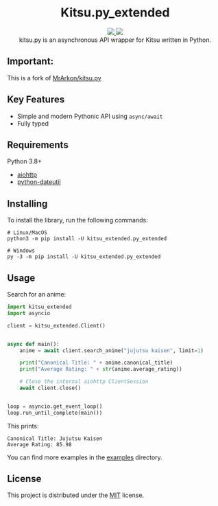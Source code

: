 <h1 align="center">Kitsu.py_extended</h1>
<p align="center">
    <a href="https://github.com/MrArkon/kitsu.py/blob/master/LICENSE">
        <img src="https://img.shields.io/pypi/l/kitsu.py?style=for-the-badge" />
    </a>
    <a>
    <a href="https://www.codacy.com/gh/MrArkon/kitsu.py/dashboard?utm_source=github.com&amp;utm_medium=referral&amp;utm_content=MrArkon/kitsu.py&amp;utm_campaign=Badge_Grade">
        <img src="https://img.shields.io/codacy/grade/a04e4a4edbb84f6ea6d0c5a091a912a5?style=for-the-badge" />
    </a>
    <br> kitsu.py is an asynchronous API wrapper for Kitsu written in Python.
</p>



## Important:
This is a fork of [MrArkon/kitsu.py](https://github.com/MrArkon/kitsu.py)

## Key Features
* Simple and modern Pythonic API using `async/await`
* Fully typed

## Requirements

Python 3.8+
* [aiohttp](https://pypi.org/project/aiohttp/)
* [python-dateutil](https://pypi.org/project/python-dateutil)

## Installing
To install the library, run the following commands:
```shell
# Linux/MacOS
python3 -m pip install -U kitsu_extended.py_extended

# Windows
py -3 -m pip install -U kitsu_extended.py_extended
```

## Usage

Search for an anime:

```python
import kitsu_extended
import asyncio

client = kitsu_extended.Client()


async def main():
    anime = await client.search_anime("jujutsu kaisen", limit=1)

    print("Canonical Title: " + anime.canonical_title)
    print("Average Rating: " + str(anime.average_rating))

    # Close the internal aiohttp ClientSession
    await client.close()


loop = asyncio.get_event_loop()
loop.run_until_complete(main())
```
This prints:
```
Canonical Title: Jujutsu Kaisen
Average Rating: 85.98
```
You can find more examples in the [examples](https://github.com/MrArkon/kitsu.py/tree/master/examples/) directory.

## License

This project is distributed under the [MIT](https://github.com/MrArkon/kitsu.py/blob/master/LICENSE.txt) license.
